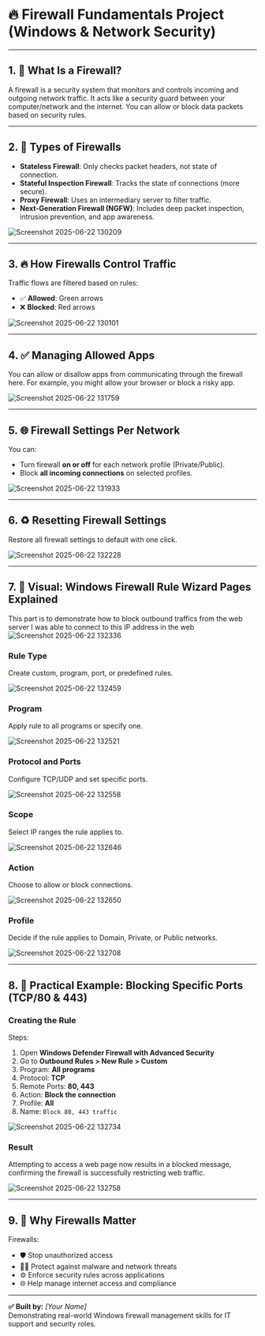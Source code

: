 # 🔥 Firewall Fundamentals Project (Windows & Network Security)

---

## 1. 🔐 What Is a Firewall?
A firewall is a security system that monitors and controls incoming and outgoing network traffic. It acts like a security guard between your computer/network and the internet. You can allow or block data packets based on security rules.

---

## 2. 🧱 Types of Firewalls

- **Stateless Firewall**: Only checks packet headers, not state of connection.
- **Stateful Inspection Firewall**: Tracks the state of connections (more secure).
- **Proxy Firewall**: Uses an intermediary server to filter traffic.
- **Next-Generation Firewall (NGFW)**: Includes deep packet inspection, intrusion prevention, and app awareness.

![Screenshot 2025-06-22 130209](https://github.com/user-attachments/assets/848f94bd-69f0-47cb-8abe-a4fb8bf46c1a)

---

## 3. 🔥 How Firewalls Control Traffic

Traffic flows are filtered based on rules:
- ✅ **Allowed**: Green arrows
- ❌ **Blocked**: Red arrows

![Screenshot 2025-06-22 130101](https://github.com/user-attachments/assets/15d0b6c8-7ce3-49f0-9d60-e6a41fcbdefe)

---

## 4. ✅ Managing Allowed Apps

You can allow or disallow apps from communicating through the firewall here. For example, you might allow your browser or block a risky app.

![Screenshot 2025-06-22 131759](https://github.com/user-attachments/assets/a6540a22-ea1e-4c96-a4b2-de700ccc174f)

---

## 5. 🌐 Firewall Settings Per Network

You can:
- Turn firewall **on or off** for each network profile (Private/Public).
- Block **all incoming connections** on selected profiles.

![Screenshot 2025-06-22 131933](https://github.com/user-attachments/assets/65db35f8-da95-4fc9-b2dd-75e881b54774)

---

## 6. ♻️ Resetting Firewall Settings

Restore all firewall settings to default with one click.

![Screenshot 2025-06-22 132228](https://github.com/user-attachments/assets/b2cb2fec-ba67-41a6-b241-5173e5477747)

---

## 7. 🧭 Visual: Windows Firewall Rule Wizard Pages Explained

This part is to demonstrate how to block outbound traffics from the web server
I was able to connect to this IP address in the web
![Screenshot 2025-06-22 132336](https://github.com/user-attachments/assets/8f8f255f-9334-495a-8047-0835ad78cc14)

### Rule Type
Create custom, program, port, or predefined rules.

![Screenshot 2025-06-22 132459](https://github.com/user-attachments/assets/d84feb15-9f28-452c-95c0-644e589df285)


### Program
Apply rule to all programs or specify one.

![Screenshot 2025-06-22 132521](https://github.com/user-attachments/assets/f2ebf5aa-cf37-42ce-9958-cebaf37b142a)

### Protocol and Ports
Configure TCP/UDP and set specific ports.

![Screenshot 2025-06-22 132558](https://github.com/user-attachments/assets/d4326b5a-158c-4f50-85ab-86fa5a727396)

### Scope
Select IP ranges the rule applies to.

![Screenshot 2025-06-22 132646](https://github.com/user-attachments/assets/73d38340-d8a9-41fd-96d0-368204dcb277)

### Action
Choose to allow or block connections.

![Screenshot 2025-06-22 132650](https://github.com/user-attachments/assets/1328c810-be1f-417e-ac54-4fd8f9f843f9)

### Profile
Decide if the rule applies to Domain, Private, or Public networks.

![Screenshot 2025-06-22 132708](https://github.com/user-attachments/assets/ac122b24-bb91-4508-848f-78fc6f112eef)

---

## 8. 🚫 Practical Example: Blocking Specific Ports (TCP/80 & 443)

### Creating the Rule
Steps:
1. Open **Windows Defender Firewall with Advanced Security**
2. Go to **Outbound Rules > New Rule > Custom**
3. Program: **All programs**
4. Protocol: **TCP**
5. Remote Ports: **80, 443**
6. Action: **Block the connection**
7. Profile: **All**
8. Name: `Block 80, 443 traffic`

![Screenshot 2025-06-22 132734](https://github.com/user-attachments/assets/1c47a7d8-db40-4379-b2a9-b6a8118a2a19)

### Result
Attempting to access a web page now results in a blocked message, confirming the firewall is successfully restricting web traffic.

![Screenshot 2025-06-22 132758](https://github.com/user-attachments/assets/dea63bc3-383b-421e-91e6-2b36332224e5)

---

## 9. 🧠 Why Firewalls Matter

Firewalls:
- 🛡️ Stop unauthorized access
- 🕵️‍♂️ Protect against malware and network threats
- ⚙️ Enforce security rules across applications
- 🌐 Help manage internet access and compliance

---

**✅ Built by:** *[Your Name]*  
Demonstrating real-world Windows firewall management skills for IT support and security roles.

